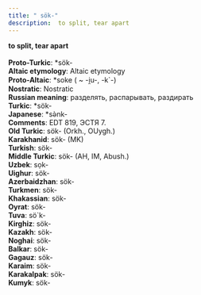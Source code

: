 ```yaml
---
title: " sök-"
description:  to split, tear apart
---
```

<p data-pagefind-weight="0.5">
<strong> to split, tear apart</strong><br><br>
<strong>Proto-Turkic</strong>:  *sök-<br>
<strong>Altaic etymology</strong>:  Altaic etymology<br>
<strong> Proto-Altaic</strong>:  *soke ( ~ -i̯u-, -k`-)<br>
<strong>Nostratic</strong>:  Nostratic<br>
<strong>Russian meaning</strong>:  разделять, распарывать, раздирать<br>
<strong>Turkic</strong>:  *sök-<br>
<strong>Japanese</strong>:  *sǝ̀nk-<br>
<strong>Comments</strong>:  EDT 819, ЭСТЯ 7.<br>
<strong>Old Turkic</strong>:  sök- (Orkh., OUygh.)<br>
<strong>Karakhanid</strong>:  sök- (MK)<br>
<strong>Turkish</strong>:  sök-<br>
<strong>Middle Turkic</strong>:  sök- (AH, IM, Abush.)<br>
<strong>Uzbek</strong>:  sọk-<br>
<strong>Uighur</strong>:  sök-<br>
<strong>Azerbaidzhan</strong>:  sök-<br>
<strong>Turkmen</strong>:  sök-<br>
<strong>Khakassian</strong>:  sök-<br>
<strong>Oyrat</strong>:  sök-<br>
<strong>Tuva</strong>:  sö`k-<br>
<strong>Kirghiz</strong>:  sök-<br>
<strong>Kazakh</strong>:  sök-<br>
<strong>Noghai</strong>:  sök-<br>
<strong>Balkar</strong>:  sök-<br>
<strong>Gagauz</strong>:  sök-<br>
<strong>Karaim</strong>:  sök-<br>
<strong>Karakalpak</strong>:  sök-<br>
<strong>Kumyk</strong>:  sök-<br>

</p>
